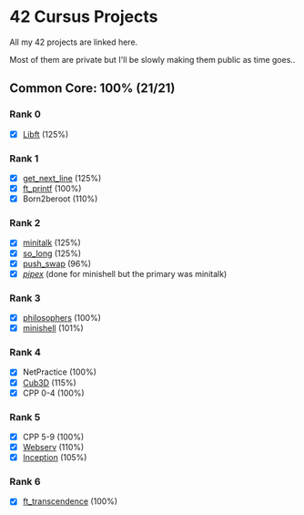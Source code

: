 # 42 Cursus Projects

All my 42 projects are linked here.

Most of them are private but I'll be slowly making them public as time goes..

## Common Core: 100% (21/21)

### Rank 0
- [x] [Libft](https://github.com/MM1212/42-libft) (125%)

### Rank 1
- [x] [get_next_line](https://github.com/MM1212/42common_core/tree/master/get_next_line) (125%)
- [x] [ft_printf](https://github.com/MM1212/42common_core/tree/master/ft_printf) (100%)
- [x] Born2beroot (110%)

### Rank 2
- [x] [minitalk](https://github.com/MM1212/42common_core/tree/master/minitalk) (125%)
- [x] [so_long](https://github.com/MM1212/42common_core/tree/master/so_long) (125%)
- [x] [push_swap](https://github.com/MM1212/42common_core/tree/master/push_swap) (96%)
- [x] *[pipex](https://github.com/MM1212/42common_core/tree/master/pipex)* (done for minishell but the primary was minitalk)

### Rank 3
- [x] [philosophers](https://github.com/MM1212/42common_core/tree/master/philosophers) (100%)
- [x] [minishell](https://github.com/MM1212/minishell) (101%)

### Rank 4
- [x] NetPractice (100%)
- [X] [Cub3D](https://github.com/diogodiasgrilo/Cub3d_42) (115%)
- [x] CPP 0-4 (100%)

### Rank 5
- [x] CPP 5-9 (100%)
- [x] [Webserv](https://github.com/MM1212/webserv) (110%)
- [x] [Inception](https://github.com/MM1212/42common_core/tree/master/inception) (105%)

### Rank 6
- [x] [ft_transcendence](https://github.com/MM1212/ft_transcendence) (100%)